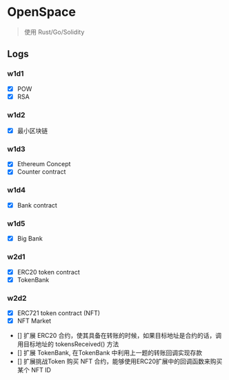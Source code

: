 # OpenSpace
> 使用 Rust/Go/Solidity

## Logs
### w1d1
- [x] POW
- [x] RSA

### w1d2
- [x] 最小区块链
  
### w1d3
- [x] Ethereum Concept
- [x] Counter contract

### w1d4
- [x] Bank contract

### w1d5
- [x] Big Bank

### w2d1
- [x] ERC20 token contract
- [x] TokenBank

### w2d2
- [x] ERC721 token contract (NFT)
- [x] NFT Market
- [] 扩展 ERC20 合约，使其具备在转账的时候，如果目标地址是合约的话，调用目标地址的 tokensReceived() 方法
- [] 扩展 TokenBank, 在TokenBank 中利用上一题的转账回调实现存款
- [] 扩展挑战Token 购买 NFT 合约，能够使用ERC20扩展中的回调函数来购买某个 NFT ID